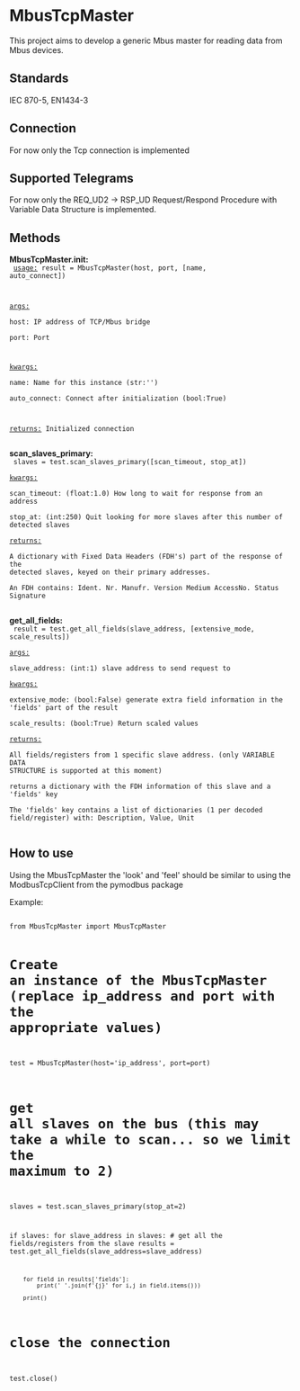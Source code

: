 # MbusTcpMaster
This project aims to develop a generic Mbus master for reading data from Mbus devices.

## Standards
IEC 870-5, EN1434-3

## Connection
For now only the Tcp connection is implemented

## Supported Telegrams
For now only the REQ_UD2 → RSP_UD Request/Respond Procedure with Variable Data Structure is implemented.

## Methods
**MbusTcpMaster.__init__:**   
<code>
<ins>usage:</ins> result = MbusTcpMaster(host, port, [name, auto_connect])  
  
<ins>args:</ins>  
host: IP address of TCP/Mbus bridge  
port: Port 
  
<ins>kwargs:</ins>  
name: Name for this instance (str:'')  
auto_connect: Connect after initialization (bool:True)  
  
<ins>returns:</ins>  Initialized connection    
</code>

**scan_slaves_primary:**  
<code>
        slaves = test.scan_slaves_primary([scan_timeout, stop_at])  
<ins>kwargs:</ins>  
        scan_timeout:   (float:1.0)     How long to wait for response from an address  
        stop_at:        (int:250)       Quit looking for more slaves after this number of detected slaves  
<ins>returns:</ins>   
        A dictionary with Fixed Data Headers (FDH's) part of the response of the detected slaves, keyed on their primary addresses.  
        An FDH contains: Ident. Nr. Manufr. Version Medium AccessNo. Status Signature  
</code>

**get_all_fields:**  
<code>
        result = test.get_all_fields(slave_address, [extensive_mode, scale_results])  
<ins>args:</ins>  
        slave_address:  (int:1)         slave address to send request to  
<ins>kwargs:</ins>  
        extensive_mode: (bool:False)    generate extra field information in the 'fields' part of the result  
        scale_results:  (bool:True)     Return scaled values  
<ins>returns:</ins>  
        All fields/registers from 1 specific slave address. (only VARIABLE DATA STRUCTURE is supported at this moment)  
        returns a dictionary with the FDH information of this slave and a 'fields' key  
        The 'fields' key contains a list of dictionaries (1 per decoded field/register) with: Description, Value, Unit  
</code>

## How to use
Using the MbusTcpMaster the 'look' and 'feel' should be similar to using the ModbusTcpClient from the pymodbus package

Example:

<code>
from MbusTcpMaster import MbusTcpMaster


# Create an instance of the MbusTcpMaster (replace ip_address and port with the appropriate values)
test = MbusTcpMaster(host='ip_address', port=port)

# get all slaves on the bus (this may take a while to scan... so we limit the maximum to 2)
slaves = test.scan_slaves_primary(stop_at=2)

if slaves:
    for slave_address in slaves:
        # get all the fields/registers from the slave
        results = test.get_all_fields(slave_address=slave_address)
        
        for field in results['fields']:
            print(' '.join(f'{j}' for i,j in field.items()))
            
        print()

# close the connection
test.close()
</code>


